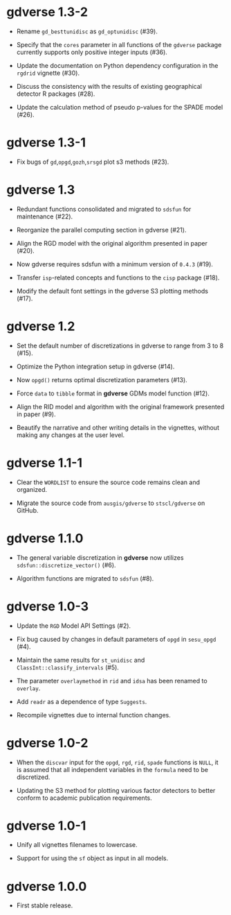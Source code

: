 # gdverse 1.3-2

* Rename `gd_besttunidisc` as `gd_optunidisc` (#39).

* Specify that the `cores` parameter in all functions of the `gdverse` package currently supports 
only positive integer inputs (#36).

* Update the documentation on Python dependency configuration in the `rgdrid` vignette (#30).

* Discuss the consistency with the results of existing geographical detector R packages (#28).

* Update the calculation method of pseudo p-values for the SPADE model (#26).

# gdverse 1.3-1

* Fix bugs of `gd`,`opgd`,`gozh`,`srsgd` plot s3 methods (#23).

# gdverse 1.3

* Redundant functions consolidated and migrated to `sdsfun` for maintenance (#22).

* Reorganize the parallel computing section in gdverse (#21).

* Align the RGD model with the original algorithm presented in paper (#20).

* Now gdverse requires sdsfun with a minimum version of `0.4.3` (#19).

* Transfer `isp`-related concepts and functions to the `cisp` package (#18).

* Modify the default font settings in the gdverse S3 plotting methods (#17).

# gdverse 1.2

* Set the default number of discretizations in gdverse to range from 3 to 8 (#15).

* Optimize the Python integration setup in gdverse (#14).

* Now `opgd()` returns optimal discretization parameters (#13).

* Force `data` to `tibble` format in **gdverse** GDMs model function (#12).

* Align the RID model and algorithm with the original framework presented in paper (#9).

* Beautify the narrative and other writing details in the vignettes, without making 
  any changes at the user level.

# gdverse 1.1-1

* Clear the `WORDLIST` to ensure the source code remains clean and organized.

* Migrate the source code from `ausgis/gdverse` to `stscl/gdverse` on GitHub.

# gdverse 1.1.0

* The general variable discretization in **gdverse** now utilizes `sdsfun::discretize_vector()` (#6).

* Algorithm functions are migrated to `sdsfun` (#8).

# gdverse 1.0-3

* Update the `RGD` Model API Settings (#2).

* Fix bug caused by changes in default parameters of `opgd` in `sesu_opgd` (#4).

* Maintain the same results for `st_unidisc` and `ClassInt::classify_intervals` (#5).

* The parameter `overlaymethod` in `rid` and `idsa` has been renamed to `overlay`.

* Add `readr` as a dependence of type `Suggests`.

* Recompile vignettes due to internal function changes.

# gdverse 1.0-2

* When the `discvar` input for the `opgd`, `rgd`, `rid`, `spade` functions is `NULL`, 
  it is assumed that all independent variables in the `formula` need to be discretized.
  
* Updating the S3 method for plotting various factor detectors to better conform 
  to academic publication requirements.

# gdverse 1.0-1

* Unify all vignettes filenames to lowercase.

* Support for using the `sf` object as input in all models.

# gdverse 1.0.0

* First stable release.
